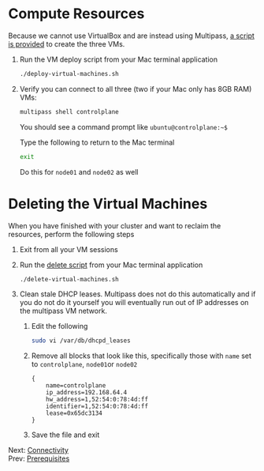 # Compute Resources

Because we cannot use VirtualBox and are instead using Multipass, [a script is provided](./deploy-virtual-machines.sh) to create the three VMs.

1. Run the VM deploy script from your Mac terminal application

    ```bash
    ./deploy-virtual-machines.sh
    ```

2. Verify you can connect to all three (two if your Mac only has 8GB RAM) VMs:

    ```bash
    multipass shell controlplane
    ```

    You should see a command prompt like `ubuntu@controlplane:~$`

    Type the following to return to the Mac terminal

    ```bash
    exit
    ```

    Do this for `node01` and `node02` as well

# Deleting the Virtual Machines

When you have finished with your cluster and want to reclaim the resources, perform the following steps

1. Exit from all your VM sessions
1. Run the [delete script](../delete-virtual-machines.sh) from your Mac terminal application

    ```bash
    ./delete-virtual-machines.sh
    ````

1. Clean stale DHCP leases. Multipass does not do this automatically and if you do not do it yourself you will eventually run out of IP addresses on the multipass VM network.

    1. Edit the following

        ```bash
        sudo vi /var/db/dhcpd_leases
        ```

    1. Remove all blocks that look like this, specifically those with `name` set to `controlplane`, `node01`or `node02`
        ```text
        {
            name=controlplane
            ip_address=192.168.64.4
            hw_address=1,52:54:0:78:4d:ff
            identifier=1,52:54:0:78:4d:ff
            lease=0x65dc3134
        }
        ```

    1. Save the file and exit

Next: [Connectivity](./03-connectivity.md)<br>
Prev: [Prerequisites](./01-prerequisites.md)
